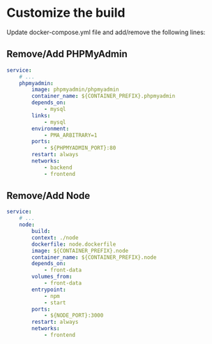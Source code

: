 # Customize the build

Update docker-compose.yml file and add/remove the following lines:

## Remove/Add PHPMyAdmin

```yml
service:
    # ...
    phpmyadmin:
        image: phpmyadmin/phpmyadmin
        container_name: ${CONTAINER_PREFIX}.phpmyadmin
        depends_on:
            - mysql
        links:
            - mysql
        environment:
            - PMA_ARBITRARY=1
        ports:
            - ${PHPMYADMIN_PORT}:80
        restart: always
        networks:
            - backend
            - frontend
```

## Remove/Add Node

```yml
service:
    # ...
    node:
        build:
        context: ./node
        dockerfile: node.dockerfile
        image: ${CONTAINER_PREFIX}.node
        container_name: ${CONTAINER_PREFIX}.node
        depends_on:
            - front-data
        volumes_from:
            - front-data
        entrypoint:
            - npm
            - start
        ports:
            - ${NODE_PORT}:3000
        restart: always
        networks:
            - frontend
```
